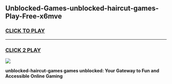 
## Unblocked-Games-unblocked-haircut-games-Play-Free-x6mve
<h3>
<a href="https://premium76.site?title=unblocked-haircut-games&ref=19M">CLICK TO PLAY</a></h3>
<hr>

<h3>
<a href="https://premium76.site?title=unblocked-haircut-games&ref=19M">CLICK 2 PLAY</a>
  
</h3>

<a href="https://premium76.site?title=unblocked-haircut-games&ref=19M"><img src="https://clearcache.store/games.png"></a>


**unblocked-haircut-games games unblocked: Your Gateway to Fun and Accessible Online Gaming**
